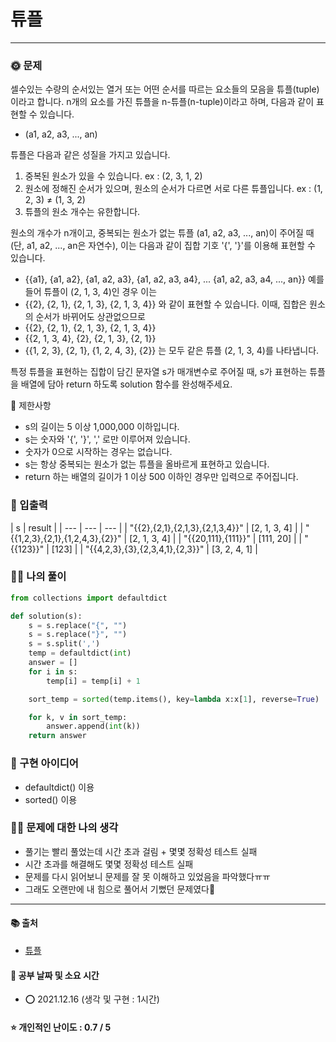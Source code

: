 # 튜플

-----
### 🌞 문제
셀수있는 수량의 순서있는 열거 또는 어떤 순서를 따르는 요소들의 모음을 튜플(tuple)이라고 합니다. n개의 요소를 가진 튜플을 n-튜플(n-tuple)이라고 하며, 다음과 같이 표현할 수 있습니다.

- (a1, a2, a3, ..., an)

튜플은 다음과 같은 성질을 가지고 있습니다.
1. 중복된 원소가 있을 수 있습니다. ex : (2, 3, 1, 2)
2. 원소에 정해진 순서가 있으며, 원소의 순서가 다르면 서로 다른 튜플입니다. ex : (1, 2, 3) ≠ (1, 3, 2)
3. 튜플의 원소 개수는 유한합니다.

원소의 개수가 n개이고, 중복되는 원소가 없는 튜플 (a1, a2, a3, ..., an)이 주어질 때(단, a1, a2, ..., an은 자연수), 이는 다음과 같이 집합 기호 '{', '}'를 이용해 표현할 수 있습니다.
- {{a1}, {a1, a2}, {a1, a2, a3}, {a1, a2, a3, a4}, ... {a1, a2, a3, a4, ..., an}}
예를 들어 튜플이 (2, 1, 3, 4)인 경우 이는
- {{2}, {2, 1}, {2, 1, 3}, {2, 1, 3, 4}}
와 같이 표현할 수 있습니다. 이때, 집합은 원소의 순서가 바뀌어도 상관없으므로
- {{2}, {2, 1}, {2, 1, 3}, {2, 1, 3, 4}}
- {{2, 1, 3, 4}, {2}, {2, 1, 3}, {2, 1}}
- {{1, 2, 3}, {2, 1}, {1, 2, 4, 3}, {2}}
는 모두 같은 튜플 (2, 1, 3, 4)를 나타냅니다.

특정 튜플을 표현하는 집합이 담긴 문자열 s가 매개변수로 주어질 때, s가 표현하는 튜플을 배열에 담아 return 하도록 solution 함수를 완성해주세요.

📌 제한사항  
- s의 길이는 5 이상 1,000,000 이하입니다.
- s는 숫자와 '{', '}', ',' 로만 이루어져 있습니다.
- 숫자가 0으로 시작하는 경우는 없습니다.
- s는 항상 중복되는 원소가 없는 튜플을 올바르게 표현하고 있습니다.
- return 하는 배열의 길이가 1 이상 500 이하인 경우만 입력으로 주어집니다.

### 📝 입출력
| s | result |
| --- | --- | --- |
| "{{2},{2,1},{2,1,3},{2,1,3,4}}" | [2, 1, 3, 4] |
| "{{1,2,3},{2,1},{1,2,4,3},{2}}" | [2, 1, 3, 4] |
| "{{20,111},{111}}" | [111, 20] |
| "{{123}}"	| [123] |
| "{{4,2,3},{3},{2,3,4,1},{2,3}}" | [3, 2, 4, 1] |

### 👩‍💻 나의 풀이
```python
from collections import defaultdict

def solution(s):
    s = s.replace("{", "")
    s = s.replace("}", "")
    s = s.split(',')
    temp = defaultdict(int)
    answer = []
    for i in s:
        temp[i] = temp[i] + 1

    sort_temp = sorted(temp.items(), key=lambda x:x[1], reverse=True)

    for k, v in sort_temp:
        answer.append(int(k))
    return answer
 ```

### 🔑 구현 아이디어
- defaultdict() 이용
- sorted() 이용
  
### 🙋‍♀ 문제에 대한 나의 생각
- 풀기는 빨리 풀었는데 시간 초과 걸림 + 몇몇 정확성 테스트 실패
- 시간 초과를 해결해도 몇몇 정확성 테스트 실패
- 문제를 다시 읽어보니 문제를 잘 못 이해하고 있었음을 파악했다ㅠㅠ
- 그래도 오랜만에 내 힘으로 풀어서 기뻤던 문제였다🧡

-------------
#### 📚 출처
- [튜플](https://programmers.co.kr/learn/courses/30/lessons/64065)
#### 📅 공부 날짜 및 소요 시간
- ⭕ 2021.12.16 (생각 및 구현 : 1시간)  
#### ⭐ 개인적인 난이도 : 0.7 / 5
